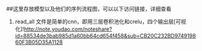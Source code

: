 ##这里存放模型以及他们的序列流程图，可以以下访问链接，详细查看


1. read_all 文件是简单的cnn，即用三层卷积池化和crelu，四个输出层[可视化]!http://note.youdao.com/noteshare?id=88534de3bab985d1a60bb64cd654f458&sub=CB20C232BD974919860F3B05D35A1128
